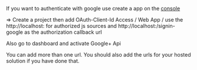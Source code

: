 

If you want to authenticate with google use create a app on the [console](https://console.developers.google.com/)

=> Create a project then add OAuth-Client-Id Access / Web App / use the http://localhost:<port> for authorized js sources
and http://localhost:<port>/signin-google as the authorization callback url

Also go to dashboard and activate Google+ Api

You can add more than one url. You should also add the urls for your hosted solution if you have done that. 